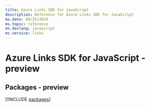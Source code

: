 ```yaml
---
title: Azure Links SDK for JavaScript
description: Reference for Azure Links SDK for JavaScript
ms.date: 09/25/2024
ms.topic: reference
ms.devlang: javascript
ms.service: links
---
```

# Azure Links SDK for JavaScript - preview
## Packages - preview
[!INCLUDE [packages](links-index.md)]